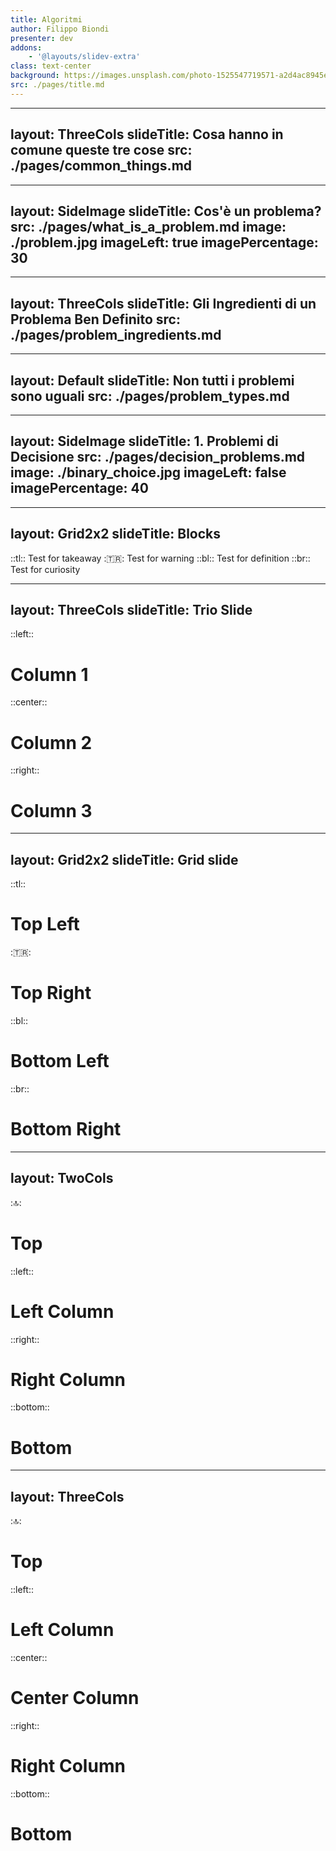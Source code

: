 ```yaml
---
title: Algoritmi
author: Filippo Biondi
presenter: dev
addons:
    - '@layouts/slidev-extra'
class: text-center
background: https://images.unsplash.com/photo-1525547719571-a2d4ac8945e2?q=80&w=1064&auto=format&fit=crop&ixlib=rb-4.1.0&ixid=M3wxMjA3fDB8MHxwaG90by1wYWdlfHx8fGVufDB8fHx8fA%3D%3D
src: ./pages/title.md
---
```


---
layout: ThreeCols
slideTitle: Cosa hanno in comune queste tre cose
src: ./pages/common_things.md
---

---
layout: SideImage
slideTitle: Cos'è un problema?
src: ./pages/what_is_a_problem.md
image: ./problem.jpg
imageLeft: true
imagePercentage: 30
---

---
layout: ThreeCols
slideTitle: Gli Ingredienti di un Problema Ben Definito
src: ./pages/problem_ingredients.md
---

---
layout: Default
slideTitle: Non tutti i problemi sono uguali
src: ./pages/problem_types.md
---

---
layout: SideImage
slideTitle: 1. Problemi di Decisione
src: ./pages/decision_problems.md
image: ./binary_choice.jpg
imageLeft: false
imagePercentage: 40
---

---
layout: Grid2x2
slideTitle: Blocks
---
::tl::
<TakeawayBlock>
Test for takeaway
</TakeawayBlock>
::tr::
<WarningBlock>
Test for warning
</WarningBlock>
::bl::
<DefinitionBlock>
Test for definition
</DefinitionBlock>
::br::
<CuriosityBlock>
Test for curiosity
</CuriosityBlock>

---
layout: ThreeCols
slideTitle: Trio Slide
---
::left::
# Column 1

::center::
# Column 2

::right::
# Column 3

---
layout: Grid2x2
slideTitle: Grid slide
---
::tl::
# Top Left

::tr::
# Top Right

::bl::
# Bottom Left

::br::
# Bottom Right

---
layout: TwoCols
---
::top::
# Top

::left::
# Left Column

::right::
# Right Column

::bottom::
# Bottom

---
layout: ThreeCols
---
::top::
# Top

::left::
# Left Column

::center::
# Center Column

::right::
# Right Column

::bottom::
# Bottom
